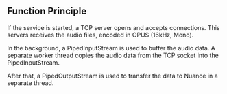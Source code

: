 ## Function Principle

If the service is started, a TCP server opens and accepts connections. This servers receives the audio files, encoded in OPUS (16kHz, Mono).

In the background, a PipedInputStream is used to buffer the audio data. A separate worker thread copies the audio data from the TCP socket into the PipedInputStream.

After that, a PipedOutputStream is used to transfer the data to Nuance in a separate thread.